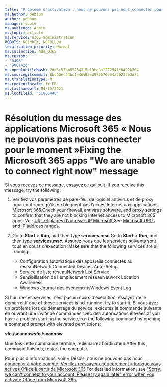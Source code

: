 ```yaml
---
title: "Problème d'activation : nous ne pouvons pas nous connecter pour le moment"
ms.author: pebaum
author: pebaum
manager: scotv
ms.audience: Admin
ms.topic: article
ms.service: o365-administration
ROBOTS: NOINDEX, NOFOLLOW
localization_priority: Normal
ms.collection: Adm_O365
ms.custom:
- "3408"
- "9001423"
ms.openlocfilehash: 2dd3c97bb85254215b13ee8a1222941c0492b204
ms.sourcegitcommit: 8bc60ec34bc1e40685e3976576e04a2623f63a7c
ms.translationtype: MT
ms.contentlocale: fr-FR
ms.lasthandoff: 04/15/2021
ms.locfileid: "51806440"
---
```

# <a name="fixing-the-microsoft-365-apps-we-are-unable-to-connect-right-now-message"></a><span data-ttu-id="3599e-102">Résolution du message des applications Microsoft 365 « Nous ne pouvons pas nous connecter pour le moment »</span><span class="sxs-lookup"><span data-stu-id="3599e-102">Fixing the Microsoft 365 apps "We are unable to connect right now" message</span></span>

<span data-ttu-id="3599e-103">Si vous recevez ce message, essayez ce qui suit :</span><span class="sxs-lookup"><span data-stu-id="3599e-103">If you receive this message, try the following:</span></span>

1. <span data-ttu-id="3599e-104">Vérifiez vos paramètres de pare-feu, de logiciel antivirus et de proxy pour confirmer qu'ils ne bloquent pas l'accès Internet aux applications Microsoft 365.</span><span class="sxs-lookup"><span data-stu-id="3599e-104">Check your firewall, antivirus software, and proxy settings to confirm that they are not blocking Internet access to Microsoft 365 apps.</span></span> <span data-ttu-id="3599e-105">Voir [URL et plages d'adresses IP Microsoft.](https://docs.microsoft.com/office365/enterprise/urls-and-ip-address-ranges)</span><span class="sxs-lookup"><span data-stu-id="3599e-105">See [Microsoft URLs and IP address ranges](https://docs.microsoft.com/office365/enterprise/urls-and-ip-address-ranges).</span></span>

2. <span data-ttu-id="3599e-106">Go to **Start**  >  **Run**, and then type **services.msc**.</span><span class="sxs-lookup"><span data-stu-id="3599e-106">Go to **Start** > **Run**, and then type **services.msc**.</span></span> <span data-ttu-id="3599e-107">Assurez-vous que les services suivants sont tous en cours d'exécution :</span><span class="sxs-lookup"><span data-stu-id="3599e-107">Make sure that the following services are all running:</span></span>
    - <span data-ttu-id="3599e-108">Configuration automatique des appareils connectés au réseau</span><span class="sxs-lookup"><span data-stu-id="3599e-108">Network Connected Devices Auto-Setup</span></span>
    - <span data-ttu-id="3599e-109">Service de liste réseau</span><span class="sxs-lookup"><span data-stu-id="3599e-109">Network List Service</span></span>
    - <span data-ttu-id="3599e-110">Sensibilisation de l'emplacement réseau</span><span class="sxs-lookup"><span data-stu-id="3599e-110">Network Location Awareness</span></span>
    - <span data-ttu-id="3599e-111">Windows Journal des événements</span><span class="sxs-lookup"><span data-stu-id="3599e-111">Windows Event Log</span></span>

<span data-ttu-id="3599e-112">Si l'un de ces services n'est pas en cours d'exécution, essayez de le démarrer.</span><span class="sxs-lookup"><span data-stu-id="3599e-112">If one of these services is not running, try to start it.</span></span> <span data-ttu-id="3599e-113">Si vous avez un problème lors du démarrage du service, exécutez la commande suivante en ouvrant une invite de commandes avec des autorisations élevées :</span><span class="sxs-lookup"><span data-stu-id="3599e-113">If you have a problem starting the service, run the following command by opening a command prompt with elevated permissions:</span></span>

<span data-ttu-id="3599e-114">**sfc /scannow**</span><span class="sxs-lookup"><span data-stu-id="3599e-114">**sfc /scannow**</span></span>

<span data-ttu-id="3599e-115">Une fois cette commande terminé, redémarrez l'ordinateur.</span><span class="sxs-lookup"><span data-stu-id="3599e-115">After this command finishes, restart the computer.</span></span>

<span data-ttu-id="3599e-116">Pour plus d'informations, voir « Désolé, nous ne pouvons pas nous [connecter à votre compte. Veuillez réessayer ultérieurement » lorsque vous activez Office à partir de Microsoft 365.](https://docs.microsoft.com/office/troubleshoot/activation-installation/issue-when-activate-office-from-office-365)</span><span class="sxs-lookup"><span data-stu-id="3599e-116">For detailed information, see ["Sorry, we can't connect to your account. Please try again later" error when you activate Office from Microsoft 365](https://docs.microsoft.com/office/troubleshoot/activation-installation/issue-when-activate-office-from-office-365).</span></span>